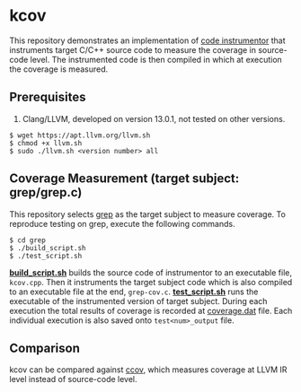# kcov
This repository demonstrates an implementation of [code instrumentor](https://github.com/yheechan/kcov/blob/master/grep/kcov.cpp) that instruments target C/C++ source code to measure the coverage in source-code level. The instrumented code is then compiled in which at execution the coverage is measured.

## Prerequisites
1. Clang/LLVM, developed on version 13.0.1, not tested on other versions.
```
$ wget https://apt.llvm.org/llvm.sh
$ chmod +x llvm.sh
$ sudo ./llvm.sh <version number> all
```

## Coverage Measurement (target subject: grep/grep.c)
This repository selects [grep](https://github.com/yheechan/kcov/blob/master/grep/grep.c) as the target subject to measure coverage. To reproduce testing on grep, execute the following commands.
```
$ cd grep
$ ./build_script.sh
$ ./test_script.sh
```
**[build_script.sh](https://github.com/yheechan/kcov/blob/master/grep/build_script.sh)** builds the source code of instrumentor to an executable file, ```kcov.cpp```. Then it instruments the target subject code which is also compiled to an executable file at the end, ```grep-cov.c```.
**[test_script.sh](https://github.com/yheechan/kcov/blob/master/grep/test_script.sh)** runs the executable of the instrumented version of target subject. During each execution the total results of coverage is recorded at [coverage.dat](https://github.com/yheechan/kcov/blob/master/grep/coverage.dat) file. Each individual execution is also saved onto ```test<num>_output``` file.

## Comparison
kcov can be compared against [ccov](https://github.com/yheechan/ccov), which measures coverage at LLVM IR level instead of source-code level.
